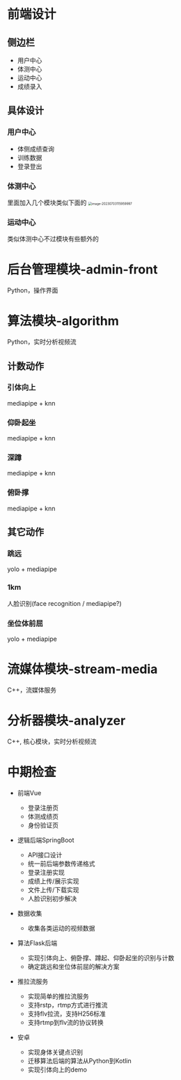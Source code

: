 # 前端设计

## 侧边栏

- 用户中心
- 体测中心
- 运动中心
- 成绩录入

## 具体设计

### 用户中心

- 体侧成绩查询
- 训练数据
- 登录登出

### 体测中心

里面加入几个模块类似下面的
<img src="C:\Users\13107\AppData\Roaming\Typora\typora-user-images\image-20230703115959997.png" alt="image-20230703115959997" style="zoom:50%;" />

### 运动中心

类似体测中心不过模块有些额外的

# 后台管理模块-admin-front

Python，操作界面

# 算法模块-algorithm

Python，实时分析视频流

## 计数动作

### 引体向上

mediapipe + knn

### 仰卧起坐

mediapipe + knn

### 深蹲

mediapipe + knn

### 俯卧撑

mediapipe + knn

## 其它动作

### 跳远

yolo + mediapipe

### 1km

人脸识别(face recognition / mediapipe?)

### 坐位体前屈

yolo + mediapipe

# 流媒体模块-stream-media

C++，流媒体服务

# 分析器模块-analyzer

C++, 核心模块，实时分析视频流

# 中期检查

- 前端Vue
  - 登录注册页
  - 体测成绩页
  - 身份验证页

- 逻辑后端SpringBoot
  - API接口设计
  - 统一前后端参数传递格式
  - 登录注册实现
  - 成绩上传/展示实现
  - 文件上传/下载实现
  - 人脸识别初步解决

- 数据收集
  - 收集各类运动的视频数据

- 算法Flask后端
  - 实现引体向上、俯卧撑、蹲起、仰卧起坐的识别与计数
  - 确定跳远和坐位体前屈的解决方案

- 推拉流服务
  - 实现简单的推拉流服务
  - 支持rstp，rtmp方式进行推流
  - 支持flv拉流，支持H256标准
  - 支持rtmp到flv流的协议转换

- 安卓
  - 实现身体关键点识别
  - 迁移算法后端的算法从Python到Kotlin
  - 实现引体向上的demo